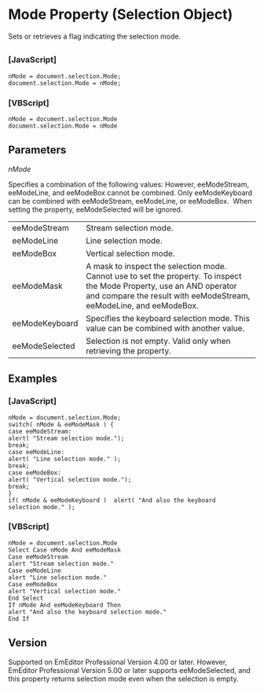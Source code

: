 # Mode Property (Selection Object)

Sets or retrieves a flag indicating the selection mode.

## 

### \[JavaScript\]

```
nMode = document.selection.Mode;
document.selection.Mode = nMode;
```

### \[VBScript\]

```
nMode = document.selection.Mode
document.selection.Mode = nMode
```

## Parameters

_nMode_

Specifies a combination of the following values: However, eeModeStream, eeModeLine,
and eeModeBox
cannot be combined. Only eeModeKeyboard can be combined with eeModeStream, eeModeLine,
or
eeModeBox.  When setting the property, eeModeSelected will be ignored.

|     |     |
| --- | --- |
| eeModeStream | Stream selection mode. |
| eeModeLine | Line selection mode. |
| eeModeBox | Vertical selection mode. |
| eeModeMask | A mask to inspect the selection mode. Cannot use to set the property. To inspect the Mode Property, use an AND operator and compare the result with eeModeStream, eeModeLine, and eeModeBox. |
| eeModeKeyboard | Specifies the keyboard selection mode. This value can be combined with another value. |
| eeModeSelected | Selection is not empty. Valid only when retrieving the property. |

## Examples

### \[JavaScript\]

```
nMode = document.selection.Mode;
switch( nMode & eeModeMask ) {
case eeModeStream:
alert( "Stream selection mode.");
break;
case eeModeLine:
alert( "Line selection mode." );
break;
case eeModeBox:
alert( "Vertical selection mode.");
break;
}
if( nMode & eeModeKeyboard )  alert( "And also the keyboard
selection mode." );
```

### \[VBScript\]

```
nMode = document.selection.Mode
Select Case nMode And eeModeMask
Case eeModeStream
alert "Stream selection mode."
Case eeModeLine
alert "Line selection mode."
Case eeModeBox
alert "Vertical selection mode."
End Select
If nMode And eeModeKeyboard Then
alert "And also the keyboard selection mode."
End If
```

## Version

Supported on EmEditor Professional Version 4.00 or later. However, EmEditor Professional Version 5.00 or later supports eeModeSelected, and this property returns selection mode even when the
selection is empty.
